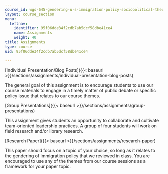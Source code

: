 ```yaml
---
course_id: wgs-645-gendering-u-s-immigration-policy-sociopolitical-theological-and-feminist-perspectives-spring-2019
layout: course_section
menu:
  leftnav:
    identifier: 95f06dde34f2cdb7ab5dcf58dbe41ce4
    name: Assignments
    weight: 40
title: Assignments
type: course
uid: 95f06dde34f2cdb7ab5dcf58dbe41ce4

---
```


[Individual Presentation/Blog Posts]({{< baseurl >}}/sections/assignments/individual-presentation-blog-posts)

The general goal of this assignment is to encourage students to use our course materials to engage in a timely matter of public debate or specific policy issue that relates to our course themes. 

[Group Presentations]({{< baseurl >}}/sections/assignments/group-presentations)

This assignment gives students an opportunity to collaborate and cultivate team-oriented leadership practices. A group of four students will work on field research and/or library research.

[Research Paper]({{< baseurl >}}/sections/assignments/research-paper) 

This paper should focus on a topic of your choice, so long as it relates to the gendering of immigration policy that we reviewed in class. You are encouraged to use any of the themes from our course sessions as a framework for your paper topic.